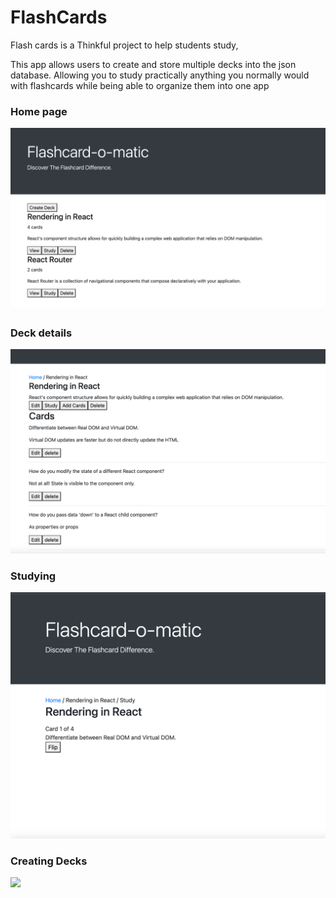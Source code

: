 # FlashCards

Flash cards is a Thinkful project to help students study,

This app allows users to create and store multiple decks into the json database. Allowing you to study practically
anything you normally would with flashcards while being able to organize them into one app

### Home page

![](Images/Home.png)

### Deck details

![](Images/Decks.png)

### Studying

![](Images/Study.png)

### Creating Decks

![](Images/Create-Deck.png)

